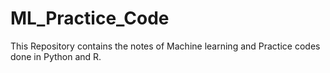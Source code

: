 # ML_Practice_Code
This Repository contains the notes of Machine learning and Practice codes done in Python and R.
